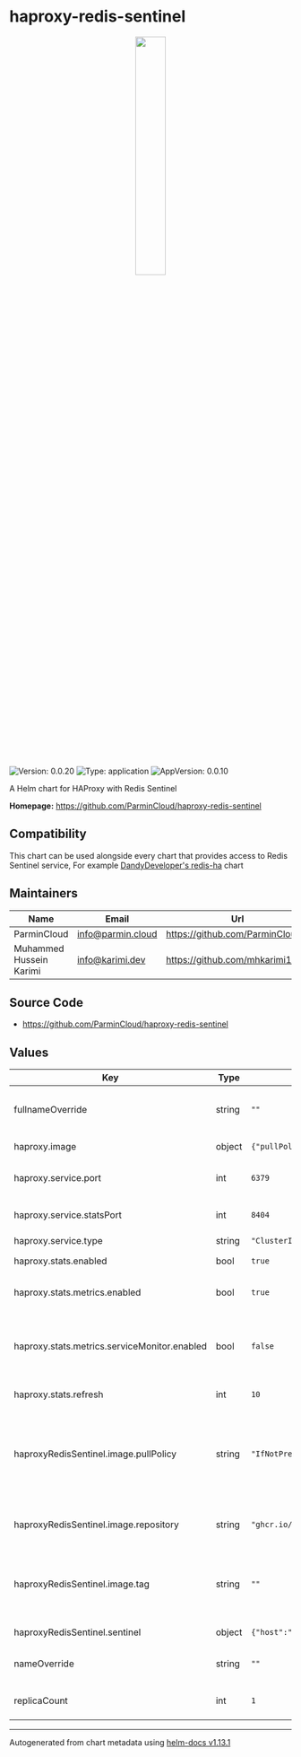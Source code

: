 # haproxy-redis-sentinel

<p align="center" width="100%">
    <img width="33%" src="https://raw.githubusercontent.com/ParminCloud/haproxy-redis-sentinel/master/docs/icon.png">
</p>

![Version: 0.0.20](https://img.shields.io/badge/Version-0.0.20-informational?style=flat-square) ![Type: application](https://img.shields.io/badge/Type-application-informational?style=flat-square) ![AppVersion: 0.0.10](https://img.shields.io/badge/AppVersion-0.0.10-informational?style=flat-square)

A Helm chart for HAProxy with Redis Sentinel

**Homepage:** <https://github.com/ParminCloud/haproxy-redis-sentinel>

## Compatibility

This chart can be used alongside every chart that provides access to Redis Sentinel service, For example [DandyDeveloper's redis-ha](https://github.com/DandyDeveloper/charts/tree/master/charts/redis-ha) chart

## Maintainers

| Name | Email | Url |
| ---- | ------ | --- |
| ParminCloud | <info@parmin.cloud> | <https://github.com/ParminCloud> |
| Muhammed Hussein Karimi | <info@karimi.dev> | <https://github.com/mhkarimi1383> |

## Source Code

* <https://github.com/ParminCloud/haproxy-redis-sentinel>

## Values

| Key | Type | Default | Description |
|-----|------|---------|-------------|
| fullnameOverride | string | `""` | overrides name of the components entirely |
| haproxy.image | object | `{"pullPolicy":"IfNotPresent","repository":"docker.io/library/haproxy","tag":"bookworm"}` | HAProxy Image |
| haproxy.service.port | int | `6379` | Redis Master connection service port |
| haproxy.service.statsPort | int | `8404` | HAProxy stats port (if enabled) |
| haproxy.service.type | string | `"ClusterIP"` | Service Type |
| haproxy.stats.enabled | bool | `true` | Enables HAProxy Stats |
| haproxy.stats.metrics.enabled | bool | `true` | Enables stats metrics for HAProxy |
| haproxy.stats.metrics.serviceMonitor.enabled | bool | `false` | Enables Prometheus operator serviceMonitor to point to stats metrics |
| haproxy.stats.refresh | int | `10` | Stats refresh interval |
| haproxyRedisSentinel.image.pullPolicy | string | `"IfNotPresent"` | haproxy-redis-sentinel image pullPolicy (set to Always if you want to use branched tags) |
| haproxyRedisSentinel.image.repository | string | `"ghcr.io/parmincloud/haproxy-redis-sentinel"` | haproxy-redis-sentinel image repository |
| haproxyRedisSentinel.image.tag | string | `""` | haproxy-redis-sentinel image tag (defaults to appVersion of chart) |
| haproxyRedisSentinel.sentinel | object | `{"host":"","masterName":"mymaster","password":"","port":""}` | Redis Sentinel information |
| nameOverride | string | `""` | overrides name of the chart |
| replicaCount | int | `1` | number of replicas for deployment |

----------------------------------------------
Autogenerated from chart metadata using [helm-docs v1.13.1](https://github.com/norwoodj/helm-docs/releases/v1.13.1)
